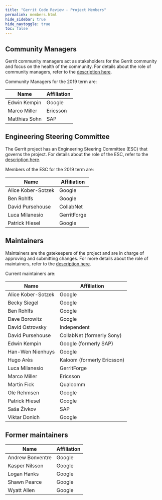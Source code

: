 ```yaml
---
title: "Gerrit Code Review - Project Members"
permalink: members.html
hide_sidebar: true
hide_navtoggle: true
toc: false
---
```


## Community Managers

Gerrit community managers act as stakeholders for the Gerrit community
and focus on the health of the community. For details about the role of
community managers, refer to the
[description here](https://gerrit-review.googlesource.com/Documentation/dev-roles.html#community-manager).

Community Managers for the 2019 term are:

| Name                  | Affiliation            |
|-----------------------|------------------------|
| Edwin Kempin          | Google                 |
| Marco Miller          | Ericsson               |
| Matthias Sohn         | SAP                    |


## Engineering Steering Committee

The Gerrit project has an Engineering Steering Committee (ESC) that
governs the project. For details about the role of the ESC, refer to the
[description here](https://gerrit-review.googlesource.com/Documentation/dev-processes.html#steering-committee).

Members of the ESC for the 2019 term are:

| Name                  | Affiliation            |
|-----------------------|------------------------|
| Alice Kober-Sotzek    | Google                 |
| Ben Rohlfs            | Google                 |
| David Pursehouse      | CollabNet              |
| Luca Milanesio        | GerritForge            |
| Patrick Hiesel        | Google                 |

## Maintainers

Maintainers are the gatekeepers of the project and are in charge of approving
and submitting changes. For more details about the role of maintainers, refer
to the
[description here](https://gerrit-review.googlesource.com/Documentation/dev-roles.html#maintainer).

Current maintainers are:

| Name                  | Affiliation                |
|-----------------------|----------------------------|
| Alice Kober-Sotzek    | Google                     |
| Becky Siegel          | Google                     |
| Ben Rohlfs            | Google                     |
| Dave Borowitz         | Google                     |
| David Ostrovsky       | Independent                |
| David Pursehouse      | CollabNet (formerly Sony)  |
| Edwin Kempin          | Google (formerly SAP)      |
| Han-Wen Nienhuys      | Google                     |
| Hugo Arès             | Kaloom (formerly Ericsson) |
| Luca Milanesio        | GerritForge                |
| Marco Miller          | Ericsson                   |
| Martin Fick           | Qualcomm                   |
| Ole Rehmsen           | Google                     |
| Patrick Hiesel        | Google                     |
| Saša Živkov           | SAP                        |
| Viktar Donich         | Google                     |

## Former maintainers

| Name                  | Affiliation                |
|-----------------------|----------------------------|
| Andrew Bonventre      | Google                     |
| Kasper Nilsson        | Google                     |
| Logan Hanks           | Google                     |
| Shawn Pearce          | Google                     |
| Wyatt Allen           | Google                     |
